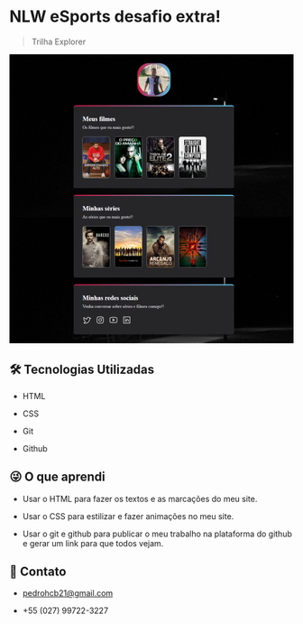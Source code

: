 # NLW eSports desafio extra!

>Trilha Explorer

![preview](./github/pedrohcb21.github.io_Nlw-DesafioExtra-MinhaSeries_%20(2).png)

## 🛠️ Tecnologias Utilizadas

- HTML

- CSS

- Git

- Github

## 😜 O que aprendi

- Usar o HTML para fazer os textos e as marcações do meu site.

- Usar o CSS para estilizar e fazer animações no meu site.

- Usar o git e github para publicar o meu trabalho na plataforma do github e gerar um link para que todos vejam.

## 📩 Contato

- pedrohcb21@gmail.com

- +55 (027) 99722-3227